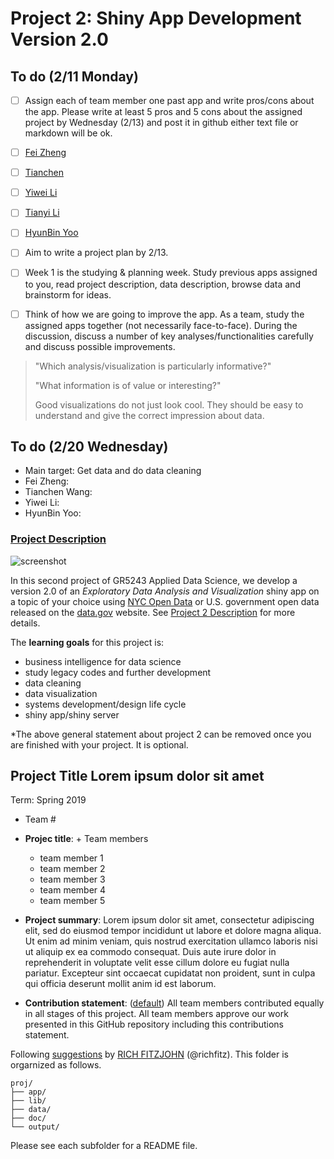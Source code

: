 # Project 2: Shiny App Development Version 2.0

## To do (2/11 Monday)

- [ ] Assign each of team member one past app and write pros/cons about the app. Please write at least 5 pros and 5 cons about the assigned project by Wednesday (2/13) and post it in github either text file or markdown will be ok. 
- [ ] [Fei Zheng](https://github.com/TZstatsADS/Spr2017-proj2-grp4)
- [ ] [Tianchen](https://github.com/TZstatsADS/Spr2017-proj2-grp10)
- [ ] [Yiwei Li](https://github.com/TZstatsADS/Spr2017-proj2-grp12)
- [ ] [Tianyi Li](https://github.com/TZstatsADS/Spr2017-proj2-grp13)
- [ ] [HyunBin Yoo](https://github.com/TZstatsADS/Spr2017-proj2-grp15)


- [ ] Aim to write a project plan by 2/13.
- [ ] Week 1 is the studying & planning week. Study previous apps assigned to you, read project description, data description, browse data and brainstorm for ideas.
- [ ] Think of how we are going to improve the app. As a team, study the assigned apps together (not necessarily face-to-face). During the discussion, discuss a number of key analyses/functionalities carefully and discuss possible improvements.

> "Which analysis/visualization is particularly informative?"
>
> "What information is of value or interesting?"
>
> Good visualizations do not just look cool. They should be easy to understand and give the correct impression about data.

## To do (2/20 Wednesday)
- Main target: Get data and do data cleaning
- Fei Zheng:
- Tianchen Wang:
- Yiwei Li:
- HyunBin Yoo:





### [Project Description](doc/project2_desc.md)

![screenshot](doc/screenshot2.png)

In this second project of GR5243 Applied Data Science, we develop a version 2.0 of an *Exploratory Data Analysis and Visualization* shiny app on a topic of your choice using [NYC Open Data](https://opendata.cityofnewyork.us/) or U.S. government open data released on the [data.gov](https://data.gov/) website. See [Project 2 Description](doc/project2_desc.md) for more details.  

The **learning goals** for this project is:

- business intelligence for data science
- study legacy codes and further development
- data cleaning
- data visualization
- systems development/design life cycle
- shiny app/shiny server

*The above general statement about project 2 can be removed once you are finished with your project. It is optional.

## Project Title Lorem ipsum dolor sit amet
Term: Spring 2019

+ Team #
+ **Projec title**: + Team members
	+ team member 1
	+ team member 2
	+ team member 3
	+ team member 4
	+ team member 5

+ **Project summary**: Lorem ipsum dolor sit amet, consectetur adipiscing elit, sed do eiusmod tempor incididunt ut labore et dolore magna aliqua. Ut enim ad minim veniam, quis nostrud exercitation ullamco laboris nisi ut aliquip ex ea commodo consequat. Duis aute irure dolor in reprehenderit in voluptate velit esse cillum dolore eu fugiat nulla pariatur. Excepteur sint occaecat cupidatat non proident, sunt in culpa qui officia deserunt mollit anim id est laborum.

+ **Contribution statement**: ([default](doc/a_note_on_contributions.md)) All team members contributed equally in all stages of this project. All team members approve our work presented in this GitHub repository including this contributions statement. 

Following [suggestions](http://nicercode.github.io/blog/2013-04-05-projects/) by [RICH FITZJOHN](http://nicercode.github.io/about/#Team) (@richfitz). This folder is orgarnized as follows.

```
proj/
├── app/
├── lib/
├── data/
├── doc/
└── output/
```

Please see each subfolder for a README file.

